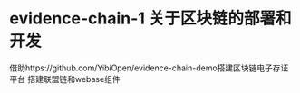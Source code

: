 # evidence-chain-1  关于区块链的部署和开发
借助https://github.com/YibiOpen/evidence-chain-demo搭建区块链电子存证平台
搭建联盟链和webase组件
